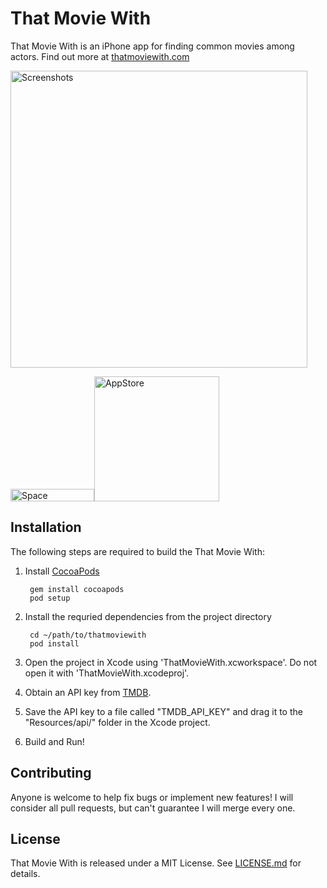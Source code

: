 That Movie With
===============

That Movie With is an iPhone app for finding common movies among actors. Find out more at [thatmoviewith.com](http://thatmoviewith.com)

<img src="https://cloud.githubusercontent.com/assets/1676460/7080281/adadc5ee-defd-11e4-83c7-5fc7aadae7eb.png" width="475" alt="Screenshots"/>

<img src="https://cloud.githubusercontent.com/assets/1676460/7080282/b1b26424-defd-11e4-820f-94f50ff467a8.png" width="134" height="20" alt="Space"/>[<img src="https://cloud.githubusercontent.com/assets/219689/5575342/963e0ee8-9013-11e4-8091-7ece67d64729.png" width="200" alt="AppStore"/>](https://itunes.apple.com/us/app/that-movie-with/id892972135?ls=1&mt=8)



Installation
------------

The following steps are required to build the That Movie With:

1. Install [CocoaPods](http://cocoapods.org)

		gem install cocoapods
		pod setup

2. Install the requried dependencies from the project directory
		
		cd ~/path/to/thatmoviewith
		pod install

3. Open the project in Xcode using 'ThatMovieWith.xcworkspace'. Do not open it with 'ThatMovieWith.xcodeproj'.

4. Obtain an API key from [TMDB](http://www.themoviedb.org/documentation/api).

5. Save the API key to a file called "TMDB_API_KEY" and drag it to the "Resources/api/" folder in the Xcode project.

6. Build and Run!

Contributing
------------

Anyone is welcome to help fix bugs or implement new features! I will consider all pull requests, but can't guarantee I will merge every one.

License
-------

That Movie With is released under a MIT License. See [LICENSE.md](https://github.com/jayhickey/thatmoviewith/blob/develop/LICENSE.md) for details.

